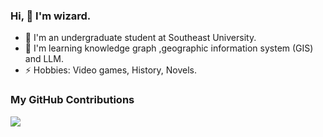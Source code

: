 ### Hi, 👋 I'm wizard.
- 🔭 I'm an undergraduate student at Southeast University.
- 🌱 I'm learning knowledge graph ,geographic information system (GIS) and LLM.
- ⚡ Hobbies: Video games, History, Novels.
<!--
**Zstwizard/Zstwizard** is a ✨ _special_ ✨ repository because its `README.md` (this file) appears on your GitHub profile.

Here are some ideas to get you started:

- 🔭 I’m currently working on ...
- 🌱 I’m currently learning ...
- 👯 I’m looking to collaborate on ...
- 🤔 I’m looking for help with ...
- 💬 Ask me about ...
- 📫 How to reach me: ...
- 😄 Pronouns: ...
- ⚡ Fun fact: ...
-->

### My GitHub Contributions

![](https://Zstwizard.github.io/Cwd295645351/github-contribution-grid-snake.svg)
